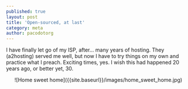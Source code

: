 ```yaml
---
published: true
layout: post
title: 'Open-sourced, at last'
category: meta
author: pacodotorg
---
```

I have finally let go of my ISP, after... many years of hosting. They (a2hosting) served me well, but now I have to try things on my own and practice what I preach. Exciting times, yes. I wish this had happened 20 years ago, or better yet, 30.

<div align = "center">
![Home sweet home]({{site.baseurl}}/images/home_sweet_home.jpg)
</div>
